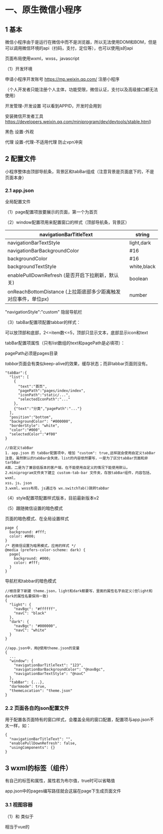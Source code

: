 # 一、原生微信小程序

## 1 基本

微信小程序由于是运行在微信中而不是浏览器，所以无法使用DOM和BOM，但是可以调用微信环境的api（扫码，支付，定位等），也可以使用js的api

页面布局使用wxml，wxss，javascript

（1）开发环境

申请小程序开发账号   https://mp.weixin.qq.com/    注册小程序

（个人开发者只能注册个人主体，功能受限，微信认证，支付以及高级接口都无法使用）

开发管理-开发设置 可以看到APPID，开发时会用到

安装微信开发者工具  https://developers.weixin.qq.com/miniprogram/dev/devtools/stable.html)

黑色   设置-外观

代理  设置-代理-不适用代理    防止vpn冲突

## 2 配置文件

小程序整体由顶部导航条，背景区和tabBar组成（注意背景是页面底下的，不是页面本身）

### 2.1 app.json

全局配置文件

（1）page配置项放要展示的页面，第一个为首页

（2）window配置项用来配置窗口的样式（顶部导航条，背景区）

| navigationBarTitleText                       | string      |
| -------------------------------------------- | ----------- |
| navigationBarTextStyle                       | light,dark  |
| navigationBarBackgroundColor                 | #16         |
| backgroundColor                              | #16         |
| backgroundTextStyle                          | white,black |
| enablePullDownRefresh (是否开启下拉刷新，默认关)         | boolean     |
| onReachBottomDistance (上拉距底部多少距离触发对应事件，单位px) | number      |

"navigationStyle":"custom"  隐层导航栏

（3）tabBar配置项配置tabbar的样式：

可以放顶部和底部，2<=item数<=5，顶部只显示文本，底部显示icon和text

tabBar配置项属性（只有list数组的text和pagePath是必填项）：

pagePath必须是pages目录

*tabbar*页面会有类似keep-alive的效果，缓存状态；而非tabbar页面则没有。

```
"tabBar":{
  "list": [
    {
      "text":"首页",
      "pagePath":"pages/index/index",
      "iconPath":"static/...",
      "selectedIconPath":"..."
    },
    {"text":"分类","pagePath":"..."}
  ],
  "position":"bottom",
  "backgroundColor": "#000000",
  "borderStyle": "white",
  "color":"#000",
  "selectedColor":"#f00"
}
```

```
//自定义tabBar
1. app.json 的 tabBar配置项中，增加 "custom": true,这样就会使用自定义tabBar
注意，虽然默认的tabBar会失效，list的内容依然要写，一是为了区分tabBar页面和非tarbBar
A面，二是为了兼容低版本的客户端，在不能使用自定义的情况下能使用默认。
2.miniprogram文件夹下建立 custom-tab-bar 文件夹，存放tabBar组件，内容包括，wxml，
xss，js，json
3.wxml，wxss布局，js通过与 wx.switchTab()跳转tabBar
```

（4）style配置项配置样式版本，目前最新版本v2

（5）跟随微信设置的暗色模式

页面的暗色模式、在全局设置样式

```
page {
  background: #fff;
  color: #000;
}
/* 若微信设置为暗黑模式，应用的样式 */
@media (prefers-color-scheme: dark) {
  page{
    background: #000;
    color: #fff;
  }
}
```

导航栏和tabbar的暗色模式

```
//根目录下新建 theme.json，light和dark都要写，里面的属性名字自定义(但light和dark的属性名要保持一致)
{
  "light": {
    "navBgc": "#ffffff",
    "navC": "black"
  },
  "dark": {
    "navBgc": "#000000",
    "navC": "white"
  }
}

//app.json中，用@使用theme.json的变量
{
  ...
  "window": {
    "navigationBarTitleText": "123",
    "navigationBarBackgroundColor": "@navBgc",
    "navigationBarTextStyle": "@navC"
  },
  "tabBar": {...},
  "darkmode": true,
  "themeLocation": "theme.json"
}
```

### 2.2 页面各自的json配置文件

用于配置各页面特有的窗口样式，会覆盖全局的窗口配置，配置项与app.json不太一样，如：

```
{
  "navigationBarTitleText": "",
  "enablePullDownRefresh": false,
  "usingComponents": {}
}
```

## 3 wxml的标签（组件）

有自己的标签和属性，属性若为布尔值，true时可以省略值

app.json中的pages编写路径就会这届在page下生成页面文件

### 3.1 视图容器

（1）<view>和<block>
<view>类似于<div>

<block>相当于vue的<template>，只作包裹代码作用，不渲染不占内存，适合于if控制多个组件显示时使用

（2）<scroll-view>

实现滚动，属性scroll-y或scroll-x控制垂直/水平滚动，对应的必须设置高度/宽度

有时可能要重置滚动到顶部，实现：

```
...
<view @click="activeChange"></view>
...
<scroll-vie scroll-y :scroll-top="scrollTop"><scroll-view>
...
data: {
  return {
    scrollTop: 0
  }
},
methods: {
  activeChange(){
    //scroll-top无法重复赋值，所以需要0.01和0来回赋值
    this.scrollTop = this.scrollTop == 0 ? 0.01 : 0  
  }
}
```

如分类页面的左右两边都有滚动

```
<view class="ScrollArea" style="display: flex;">
  <scroll-view class="ScrollLeft" scroll-y style="height: 100vh; width: 25%;">
    <view v-for="i in 100">{{i}}</view>
  </scroll-view>
  <scroll-view class="ScrollRight" scroll-y style="height: 100vh; width: 75%;">
    <view v-for="i in 100">1000000</view>
  </scroll-view>
</view>
```

（3）<swiper>和<swiper-items>

轮播图

swiper属性

| 功能     | 属性                     | 类型      | 默认值            |
| ------ | ---------------------- | ------- | -------------- |
| 点是否显示  | indicator-dots         | boolean | flase          |
| 未激活点色  | indicator-color        | color   | rgba(0,0,0,.3) |
| 激活的点色  | indicator-active-color | color   | #000           |
| 是否切换   | autoplay               | boolean | false          |
| 切换间隔   | interval               | ms      | 5000           |
| 是否衔接滚动 | circular               | boolean | false          |

### 3.2 基础内容

（1） <text>

类似于<span>，属性selectable实现长按复制（注意模拟器无效，真机才有效爱哦）

（2）<rich-text>

通过nodes属性将html的标签渲染为wxml结构

```
<rich-text nodes="<h1 style='color:red'>123</h1>"></rich-text>
```

（3） <button>

```
<!-- 基本使用，其他属性和值详见文档 -->
<!-- 独占一行 -->
<button>普通按钮</button>
<button type="primary">主色调按钮</button>
<button type="warn">警告按钮</button>
<!-- 共享一行 -->
<button size="mini" type="primary">小按钮</button>
<button size="mini" type="primary">小按钮</button>
<button size="mini" type="primary">小按钮</button>
<button size="mini" type="primary">小按钮</button>
<!-- 带边框 -->
<button size="mini" plain>123</button>
```

（4） <image>

与img的区别：

* img，若设置width为100%，高度是会自适应的

* image[若设置width为100%，高度是不会自适应的，当可以通过mode属性设置

与Vue的img区别：

* 本地图片必须放在项目的miniprogram文件夹下的images文件夹，也就不存在Vue中普通情况下无法动态绑定src的情况：
  
  ```
  <image src="/images/..." />
  <image src="/static/..." />
  ```

* 同样只能使用相对路径和webpack配置的路径，无法使用绝对路径

通过mode属性决定图片的裁剪和缩放模式，值：

| scaleToFile(默认) | 不保持比例，直接将宽高拉伸到与image一样的宽高           |
| --------------- | ----------------------------------- |
| aspectFit       | 保持比例，缩放直到宽高长的那个与image宽高一致，所以可能会造成留白 |
| aspectFile      | 保持比例，缩放直到填充满image，所以可能会裁剪图片         |
| widthFix        | 宽度不变，高度自保持比例适应                      |
| heightFix       | 高度不变，宽度保持比例自适应                      |

通过lazy-load属性设为true可以实现图片懒加载，但有平台限制，详情见文档。

### 3.3 表单组件

<input />，与H5差不多，新增了一些东西

事件confirm用于监听回车按下

<radio checked="true" color="red">  选中√，颜色为红色的radio

### 3.4 导航组件

分为声明式导航和编程式导航：

```
<!-- 声明式导航，注意url最前面加/ -->

<!-- 跳转到tabBar页面 -->
<navigator url="/pages/index/index" open-type="switchTab">跳转到tabBar页面</navigator
>
<!-- 跳转到非tabBar页面，导航条会有返回键后退一级，此时open-type="navigate"可以省略 -->
<navigator url="/pages/logs/logs" open-type="navigate">跳转到非tabBar页面</navigat
or>
<!-- 后退导航，点击后退，deita定义后退层级 -->
<navigator url="/pages/logs/logs" open-type="navigateBack" deita="1">返回</navigator>
```

```
//编程式导航
//tabBar跳转
wx.switchTab({
  url: '/pages/index/index',  //只有url是必填项
  success: () => {//成功回调},
  fail: () => {//失败回调},
  complete: () => {//结束时回调，成功失败都会回调}
})

//非tabBar跳转
wx.navigateTo({
  url: '/pages/logs/logs',  //只有url是必填项
  success: () => {//成功回调},
  fail: () => {//失败回调},
  complete: () => {//结束时回调，成功失败都会回调}
})

//后退
wx.navigateBack({
  deita: 1,  //若补给，默认1
  success: () => {//成功回调},
  fail: () => {//失败回调},
  complete: () => {//结束时回调，成功失败都会回调}
})
```

传参一般都是非tabBar才需要，通过在url后面拼接 ?aaa=1&bbb=2 传参

```
//在生命周期钩子onLoad的参数options可以获取传递的参数
onLoad(options){
  console.log(options)
}
```

若传参时参数太多使得url超过长度限制，或参数有特殊字符，此时就会报错，需要通过encodeURLComponent()编码才行：

```
//跳转前编码以下url
let paramse = {a: 1,b: 2};
let encode = encodeURLComponent(JSON.stringify(parmas));
let url = '...?item=${encode}';
uni.navigateTo({url});

//跳转后解码拿到参数
onLoad(options){
  let params = JSON.parse(decodeURLComponent(options.
}
```

### 3.5 其他

map地图组件，canvas画布组件，开放能力，无障碍访问

## 4 wxss

（1）基本区别

大部分的css的功能都能使用，只有小部分不能用，如id选择器，通配符选择器无法使用，可以用 page {}  代替 * {}

此外，wxss还有自己的适配单位rpx：

rpx将宽度分为750rpx，会根据不同屏幕来自动转化px

1 rpx = 7.5 px

假设设计稿宽度为total，每处px的标注为n，则：

```
rpx = 750 * (n / total)
```

不过，rpx默认最大支持的宽度是960px，超过了就失效了，如果想要适配更大的快递，可以在 pages.json 中配置：

```
"globalStyle": {
    "rpxCalcMaxDeviceWidth": 10240
}
```

也可以使用vw，但是vw在一些小尺寸（如1px）不够精确，此时就使用rpx。

使用vh时需要注意，微信小程序的视口大小是会随着navbar和tabbar的显示隐藏变化的，因此vh也会变化。

（2）全局样式与局部样式

全局样式在app.wxss中定义，使得所有页面都有效果

局部样式在各自页面的wxss文件，若局部样式权重大会覆盖全局样式

## 5 模板语法

在相应的js或ts文件中定义数据，wxml就可以使用了，可用与vue一样的mustache语法

```
// pages/aaa/aaa.ts
Page({
  //页面的初始数据 
  data: {},
  //与data同级可以写函数和声明周期钩子
})
```

若data中定义了数据 a:0 则sxml中通过{{a}}获取，在js中通过this.data.a获取

通过this.xxx()  调用方法（但是wxml无法调用，需要wxs）

数据直接修改不是响应式的，需要this.setData修改才是响应式：

```
this.setData({
  a:this.data.a+1
})
```

### 5.1 数据绑定

与vue不同

```
//css写.big的样式
//js
data:{
  className: 'big'
}
<!--wxml-->
<button class="{{className}}"></button>
```

### 5.2 事件绑定

```
<!--另一种形式是 bind:tap="..." ..>
<text bindtap="fun">123</text>

<!--常用事件
tap   相当于click
input  表单输入
change  任何状态的改变
-->
```

```
//事件函数写在js中的与data同级的区域
btnTapFun(e){
  //e是事件对象
}
```

传参与vue很大不同

```
<button bind:tap="btnTapFun" data-xxx="{{2}}" data-yyy="{{3}}">001</button>
```

```
btnTapFun(e){
  console.log(e.target.dataset.xxx)
  console.log(e.target.dataset.yyy)  
}
```

双向绑定

```
<input type="text" value="{{a}}" bindinput="inp" />
<text>{{a}}</text>
```

```
inp(e){
  this.setData({
    a: e.detail.value
  })
}
```

下拉刷新

```
//下拉刷新可在app.json全局配置或各自页面的json文件配置，
"enablePullDownRefresh":true 
//此自定义下拉行为，在data同级编写，可以做一些数据重置的操作
onPullDownRefresh(){
  //自定义行为，默认是不重新渲染页面的，下拉也不会自动弹回，所以必须要：
  wx.stopPullDownRefresh()  //弹回
}
```

上拉到底部的处理

通常是上拉加载更多，请求下一页的数据

```
//data同级
onReachBottom(){
  //这里可以网络请求更多数据，并且应作防抖处理
}
//可在配置文件配置上拉处理的距离，但是一般默认的50px就行了
```

点击右上角分享

```
onShareAppMessage() {}
```

### 5.3 条件渲染

wx:if和hidden的区别与vue的v-if和v-show一样，唯一的区别就是v-show是“显示”，hidden是“隐藏”

```
<text wx:if="{{a == 0}}">0</text>
<text wx:elif="{{a == 1}}">1</text>
<text wx:else>2</text>
```

```
<text hidden="{{false}}">123</text>
```

### 5.4 列表渲染

```
<view wx:for="{{arr}}">索引是{{index}}，值是{{item}}</view>
<view wx:for="{{obj}}">key是{{index}}，value是{{item}}</view>
<view wx:for="123456">我是第{{index+1}}个数字{{item}}</view>
```

```
<!--可以修改index和item的变量名-->
<view wx:for="{{arr}}" wx:for-index="ind" wx:for-item="i">
  {{ind}},{{i}}
</view>
```

### 5.5 生命周期钩子

分为应用生命周期和页面生命周期，应用包含页面

应用生命周期函数，在app.js中声明，与globalData同级

| onLaunch | 小程序初始化完成时回调，只触发一次 |
| -------- | ----------------- |
| onShow   | 小程序启动，或从后台进入前台触发  |
| onHide   | 小程序从前台到后台时触发      |

页面声明周期函数，在各自页面的js文件中声明，与data同级

| onLoad   | 页面加载完成，只触发一次，相当于vue的created                   |
| -------- | --------------------------------------------- |
| onReady  | 页面渲染完成，只触发一次，相当于vue的mounted                   |
| onShow   | 页面显示时触发                                       |
| onHide   | 页面隐藏时触发                                       |
| onUnload | 页面卸载时触发，只触发一次，相当于vue2的destroyed，vue3的unloaded |

## 6 wxs

weixin script，类似于js，区别：

1. 不支持es6及更高级的语法

2. 模块使用CommonJS规范

3. ios端性能比js块2-20倍，安卓则差不多

4. wxs的函数不能作为事件函数，只能使用{{}}调用wxs的变量、函数

5. wxs不能调wx和js，js不能调wxs，js的数据可通过{{}}传给wxs

页面的js文件的data数据可以在wxml中使用，但是函数却不行，而wxs定义的函数则可以在wxml中使用，一般wxs里面都是定义过滤器

```
<!-- 内嵌exs，卸载wxml中 -->


{{m1.fun('123')}}

<wxs module="m1">
  var fun = function(str){
    return str + '456'
  }
  module.exports = {
    fun:fun
  }
</wxs>
```

```
//外联wxs，如写在utils目录下的filters.wxs
var fun = function(str){
  return str + '456'
}
module.exports = {
  fun:fun
}

----------------------------------------------------

<!-- wxml中引入，src必须是相对路径 -->
{{m1.fun('123')}}

<wxs module="m1" src="..//../utils/filters.wxs"></wxs>
```

## 7 组件

### 7.1 自定义组件

创建、引入与使用

在根目录中建立components文件夹存放组件，里面新建a文件夹再右键新建component就能自动生成json，wxml，wxss，js

局部引入在各页面的json写，只能在该页面使用；全局引入在app.json写，全部页面都能用

```
"usingComponents": {
  "cpn":"/components/cpn/cpn"
}
```

使用：wxml中   <cpn></cpn>

区别：

1. 组件的json中要  "component": true

2. 页面的js使用Page(config)，组件的js使用Component(config)

3. 页面的事件函数与data同级，组件的事件函数写在与data同级的methods中

### 7.2 组件样式

组件与页面的样式是互相隔离的（包括全局样式），但是仅限于类选择器

若想自定义是否隔离，可以：

```
//方式一、组件js文件中
Component({
  options:{
    styleIsolation: 'isolated'  
  }
})
//方式二、组件的json文件中
{
  "styleIsolation": "isolated"
}

/*
isolated     默认
apply-shared 页面样式能影响组件，反之不行
shared       页面，组件样式能互相影响，该组件也能影响其它apply-shared或shared的组件
*/
```

### 7.3 父子组件通信

（1）父传子

```
//组件js中
Component({
  propteries:{
    xxx: Number  //简写
    bbb: {       //可指定默认值
      type: Number,
      value: 10
    }  
  }
})
//js中通过this.propertise.xxx调用

<!-- wxml -->

<cpn xxx="100" bbb="50"></cpn>
```

与vue一样能在{{}}中使用，与vue区别：

1. vue的data和props是不同对象，data可读可写，props只读

2. 小程序的data和properties是一个对象，都是可读可写

（2）子传父

```
//子的事件函数中
this.trigerEvent('xxx',{aaa:...})
//父的wxml中
<cpn bind:xxx="faXxx"></cpn>   bind:xxx可以写成bindxxx
//父的faXxx函数中
e.detail.aaa 获取参数
```

（3）获取组件实例

et cpn = this.selectComponent('类/id选择器')

相当于vue的refs，得到的cpn是子组件实例对象，cpn.方法  cpn.data.属性  cpn.setData()

3.4 

### 7.4 数据监听器

```
Component({
  //可监听单个、多个属性的变化
  observer: {
    'aaa'(newVal){},
    'bbb,cccc'(bbbNewVal,cccNewVal){}  
  }
})
```

### 7.5 纯数据字段

指的是只在js内部使用，不需要到wxml渲染的数据

小程序的数据默认是非响应式的，需要setData修改才能响应式，这样是为了提高性能。我们可以更进一步，将不需要渲染的数据定义为纯数据字段，再提高性能

```
Component({
  options: {
    pureDataPattern: /正则/   //复合正则的属性名将变成纯数据字段  
  }
})
```

由此，官方推荐在组件js内部使用的属性、方法的名字以_开头

### 7.6 组件生命周期

分为组件生命周期和组件所在页面的生命周期

（1）组件生命周期

与data同级

| created  | 组件创建完成，此时无法使用this.setData() |
| -------- | --------------------------- |
| attached | 组件放入页面结点树中，此时可以网络请求数据       |
| reqdy    | 组件渲染完成                      |
| moved    | 组件在节点树中移动                   |
| detached | 组件销毁                        |
| error    | 组件内的函数异常时回调                 |

（2）组件所在页面的生命周期

写在与data同级的pageLifetime中

| show         | 页面显示    |
| ------------ | ------- |
| hide         | 页面隐藏    |
| resize(size) | 页面大小有变化 |

### 7.7 插槽

有默认插槽和具名插槽，使用多个<slot>时如具名插槽，需要在组件的options中添加：

multipleSlot: true

### 7.8 behaviors

相当于vue的混入

```
//定义一个js文件
module.exports = Behaviors({  
  //属性方法生命周期
})
//用到的组件中
const xxx = require('...')
Component({
  behaviors: [xxx]
})
```

## 8 分包

### 8.1 介绍

未分包时，所有的页面和资源在打开小程序时会同时加载，速度会很慢。

分包后，就会俺需加载。

分包：分为一个主包和多个分包，主包包含tabBar页面和公共资源，分包则包含非tabBar页面和私有资源。在首次打开小程序时，只会加载主包的内容，只有在需要分包的页面和资源时，才会加载分包。

主包不能访问跟分包的私有资源，分包可以访问主包的公共资源，分包之间不能相互引用私有资源。

分包限制：主包和分包总大小不大于16M，主包和分包单个大小不超过2M

### 8.2 使用

目录结构：pages文件夹放主包的页面，在pages的同级建立xxx分包文件夹作为一个分包，xxx下建立pages文件夹放页面，分包不能嵌套分包

/pages/主包页面

/xxx1/pages/分包1页面

/xxx2/pages/分包2页面

在app.json中作如下配置，其中name是分包别名，可不写

```
{
  "pages":["pages/...","..."]  //主包页面
  "subpackages": [
    {"root":"xxx1","name":"p1", pages:["pages/...","..."]},
    {"root":"xxx2","name":"p2", pages:["pages/...","..."]}
  ]
}
```

此外，若没有自己新建目录结构，配置文件编译后也会自动生成

查看主包分包大小：详情-基本信息-本地代码

### 8.3 独立分包

独立分包是分包的一种，可以有多个

一般情况下，打开小程序先下载主包，才能下载对应的分包。但是独立分包不一样，打开小程序时不下载主包而是直接下载独立分包并展示。即独立分包不依赖于主包。

注意，独立分包不能引用主包的公共资源。

只需要在app.json的分包配置项中添加 "independent": true 即是独立分包。碎

### 8.4 分包预下载

在进入某个页面时，可能会有需求提前预下载需要的分包，使得节省访问该分包时的下载事件，甚至不用再下载。

app.json中

```
{
  "preloadRule": {
    “pages/...”:{
      "network": "all"   //所有网络都可预下载；另一个值是“wifi”，只有在wifi下才预下载
      "paakages": [“..."]  //需要预下载的分包数组，值为分包的root或name
    }
  }
}
```

注意，同一个分包中，分包大小+预下载大小不能超过2M

## 9 网络请求

官方为了安全，对网络请求做了限制：

1. 只能请求https协议的接口

2. 必须将接口的域名添加到信任列表（查：工具右上角-详情-项目配置-request合法域名）

（1）添加域名到信任列表

登录微信小程序管理后台-开发-开发管理-开发设置-服务器域名，注意无法添加ip地址和localhost，且该域名需要后端做icp备案，且修改域名一个月做多修改5次

（2）发送请求

```
wx.request({
  url:'...',
  method:'...',
  data:{},  //get,post都是data
  succes:res => {
    console.log(res.datas)    
  }
})
```

（3）关闭域名验证

在开发时，为了方便可以关闭域名验证，此时就不需要https协议和添加信任列表

详情-本地设置-不检验合法域名......

但是项目上线时就一定要开启域名验证

（4）跨域和ajax

只有浏览器环境才存在跨域问题，小程序没有跨域问题

ajax是基于浏览器的xhr对象，小程序是没有的，所以小程序不能使用ajax，小程序用的是自己封装的网络数据请求

## 10 API

### 10.1 官方API

分为事件监听API，同步API，异步API

H5的DOM、BOM的api无法使用，localStorage无法使用

保留了定时器

常用api，具体详见官方文档

```
//展示、关闭loading
wx.showLoading({title:'正在加载...'})
wx.hideLoading()
//显示弹窗
wx.showToast({
  title: '连接失败',
  duration: 2000,  //弹窗持续时间
  icon: 'none',    //使用的icon，none为不使用，默认为√,
  mask: true       //防止点击事件穿透
})

//给tabbar设置小标
wx.setTabBarBadge({
  index: 2, //要显示小标tabbar的索引
  text: ''  //必须是字符串，''为不显示任何内容
})
//图片放大预览
wx.previewImage({
  current: 0,    //预览图片的索引
  urls: [...]    //图片们的url地址
})

//选择收获地址，若本地没有收获地址，则会进入填写页面（新版不再需要授权）
wx.chooseAddress().then(res => {
  console.log(res)
))
/*一调用就会进入选择地址页面
res是一个对象，数据有：
{
  userName,     //姓名
  telNumber,    //电话
  provinceName, //省
  cityName,     //市
  countyName,   //区，县
  detailInfo,   //详细地址
  errMeg,       //锁雾信息，若没有错，则值为"chooseAddress:ok"
  postalCode,
  nationalCode
}
*/
//获取用户信息（头像/昵称等）
uni.getUserInfo().then(res => {}) //必须配合 <button open-type="getUserInfo" bindgetuserinfo="xxx"></button> （已失效）
uni.getUserProfile({desc: '随便但必传'}).then(res => {})  //获取的结果一样，比起上面区别在于不用buuton、open-type和
/*
getuserinfo事件，每次获取用户信息都会弹出授权窗口（取消了以后也会弹出）  (2022/10 失效)
2022/10 以后以上两个都失效，但是还可使用，获取的均是 用户名为 '微信用户' , 头像为默认头像，若需要获取用户信息，需要提供用户自
己填写上传的模块 （详见文档-api-开放接口）
*/

//登录：
uni.login().then(res => console.log(res.code))  //将这个code发给自己的后端，后端返回token即可

//微信支付
wx.requestPayment({参数})

//本地存储
wx.setStorageSync('xxx',a)  //a必须是字符串，若不是，需要JSON.stringify()
wx.setStorageSync('xxx','') //清空
wx.getStorageSync('xxx')    //若不存在，返回空字符串，若存在，返回JSON字符串，需要JSON.parse
```

有些api需要授权，有些点击取消后还能再次授权，有些则不会，需要解决。

异步api的使用方式分两种：

```
//1.callback  
wx.xxx({
  ...
  sucess(){},
  fail(){},
  complete(){}
})
//2.promise ,需要api支持promise风格
//若参数不包含sucess/fail/complete，则返回一个promise，否则不返回promise
```

### 10.2 npm安装第三方包

（1）限制：

1. 不支持依赖于nodeJS模块（如fs，path）的包

2. 不支持依赖于浏览器的DOM,BOM的包，如jQuery

3. 不支持依赖C++的包（如一些加密的包）

（2）npm使用：

在项目的miniprogram目录下安装npm包，先npm init再装包

装包成功后，在开发者工具-工具-构建npm，构建成功后会多出miniprogram_npm文件夹

若构建npm时，若miniprogram_npm文件夹已存在，建议先删除再构建，防止不必要的错误。

（3）常用npm包

组件库vant

为了防止样式冲突，建议将 app.json 的 "style":"v2" 删除

使用vant的组件时，需要在json的usingComponents引入

小程序异步API转Promise

```
import {promisifyAll} from 'miniprogram-api-promise'

const wxp = wx.p = {}
promisifyAll(wx,wxp)  //wxp得到了转化为promise的wx异步api，通过wxp.xxx()调用
//如 await resData = wxp.request(...)
```

状态管理工具

相当于vuex，需要安装mobx-miniprogram和mobx-miniprogram-bindings，作用分别是创建store和在各页面中绑定store

注意：页面js和组件js的绑定store语法是不一样的

miniprogram下新建store文件夹存放store.js

```
import {observable,action} from 'mobx-miniprogram'
const store = observable({
  //属性
  data1:123,
  data2:456,
  //计算属性
  get data3(){
    return this.data1 + this.data2
  },
  //修改属性值
  updateData1: action(function(newVal){
    this.data1 = newVal
  }),
})
export default store
```

在需要使用的页面中的js中

```
import {createStoreBindings} from 'mobx-miniprogram-bindings'
import store from '../../store/store'
Page({
  onLoad() {
    this.storeBindings = createStoreBindings(this,{
      store,
      fields: ['data1','data2','data3'], //导入属性和计算属性
      actions:['updateData1']  //导入修改store数据的方法
    })
    //在需要修改store数据的时候，this.updateData1(678910)
  },
  //离开页面时，解除该页面对store的绑定
  onUnload() {
    this.storeBindings.destroyStoreBindings()
  }
})
```

或在需要的组件的js中

```
import {storeBindingsBehavior} from 'mobx-miniprogram-bindings'
import store from '../../store/store'
Component({
  behaviors:[storeBindingsBehavior],
  storeBindings:{
    store,
    //导入属性和计算属性有三种方式
    fields:{
      data1: () => store.data1,      //方式1
      data2: (store) => store.data2, //方式2
      data3: 'data3'                 //方式3
    },
    //导入修改数据的方法只有一种方式
    actions:{
      updateData1: 'updateData1'
      //需要修改store数据时，this.updateData1(123456)
    }
  }
})
```

最后在相应的wxml中

```
<!-- 直接用{{}}使用store的属性和计算属性 -->

<view>{{data1}}</view>
<view>{{data2}}</view>
<view>{{data3}}</view>
```

## 11 协同工作与发布

## 12 公众号

需要另外注册一个公众号的账号，公众号分为订阅号和服务号，服务号需要企业才能申请，功能比订阅号多一些，个人只能申请订阅号。

# 二、uniapp

uniapp用vue的语法结合小程序的语法开发各种小程序、安卓、ios等。

appid，除了各个小程序的appid外，uniapp自己本身也有一个appid。

## 1 在HBuilderX开发

（1）编辑器设置

* 切换快捷键方案：工具-预设快捷键方案切换-VS Code

* 主题切换：工具-主题

* 字体等设置：工具-设置-就能打开settings.json

（2）项目创建和运行

创建项目：

* HBuilder中新建项目，而不是webpack或vite创建。

* 新建项目，选择模板，其中 uni-ui模板 就会自带 uni-ui。

编译运行：

* HBuilderX保存后微信开发者工具会热更新（json不会），所以最好编译一下

* 修改代码时，模拟器会相应变化，但有时不会且数据有时也需要重置，此时就可以进行编译。模拟器有些效果出不来，预览可以在手机上看效果，但前提是得编译通过。

* 有些效果只有在预览才能看见，预览必须配置appid才能用，每次重新修改都要重新编译并重新点击预览生成新的二维码。手机扫码后，右上角三点的设置里开启开发调试模式，否则网络请求失效。

配置文件：

* HBuilder的json文件一些会变成图形界面（manifast.json settings.json，点开后可在左侧栏最下面点击源码视图），一些不会

（2）第三方库安装；

部分npm安装

部分在uniapp插件市场安装（如less，sass），若使用时未安装也会自动安装

HBuilder的项目运行到微信开发者工具查看效果：

1. HBuilder-manifaset.json-微信小程序配置-appid

2. HBuilder-工具-设置-运行配置-小程序运行配置-微信开发者工具路径

3. 微信开发者工具-设置-安全-服务端口

4. HBuilder-运行-运行到小程序模拟器-微信开发者工具 就会编译成微信小程序的代码并打开微信开发者工具，HBuilder修改代码保存后微信开发者工具会热更新

### 1.2 在vscode开发

HBuilderX好像没有 vite 和 ts 的模板，可以选择在 vscode 中开发。

先确保有 vue/cli，如果没有就安装：

```
vue -V
pnpm add -g @vue/cli
```

创建 vite 和 ts 的 uniapp 项目：

```
npx degit dcloudio/uni-preset-vue#vite-ts project-name
cd project-name
pnpm install
```

ts 支持：

官方的 types": ["@dcloudio/types 不太完善，需要再使用社区提供的 @uni-helper/uni-app-types

```
pnpm add -D @uni-helper/uni-app-types
```

```
// tsconfig.json
{
  "compilerOptions": {
    "types": ["@dcloudio/types", "@uni-helper/uni-app-types"]
  }
}
```

运行：

根据 package.json 来运行，h5 就直接可以浏览器访问，app 和小程序就 pnpm run dev:xxx 后根据提示来。

检查 ts：

```
pnpm run type-check
```

vscode 插件支持：

vscode 开发 uniapp 除了需要 volar，eslint，prettier 这些vscode插件外，还需要安装 uniapp-snippet ，uni-app-schemas ，uni-create-view 。

如果要在 HBuilderX 运行 vite 项目：

需要设置 HBuilderX 运行 node 路径改为自己本地的node目录：

HBuilderX->工具->设置->运行配置->node

### 1.3 目录结构

可以像温馨小程序一样，新建页面、新建组件等快速创建文件

不同方式创建的项目，目录结构不同：

- HBuilderX创建的项目的目录是全部文件在根目录。

- 而vscode创建的项目，核心的源码都放在 src 下。

目录结构：

- pages：存放tabbar页面

- components：存放自定义组件，放在这里的自定义组件不需要引入注册就可以在任何页面上使用；其他文件夹下的组件要使用就需要引入注册

- static：存放静态资源文件（图片等），注意static里面的文件不会被webpack编译，需要webpack编译的文件（如es6，ts，less等）不能放在里面

- uni_modules：存放dcloud插件市场下载的第三方库（如uni-ui）

- App.vue：编写应用声明周期，全局样式，不需要写template

- uni.scss：系统会自动引入，配置全局样式（需要自行npm安scss）

- manifast.json：H5，小程序，安卓，ios的配置文件

- pages.json：相当于微信小程序的app.json

- vue.config.json：webpack配置文件（需要自己创建）

### 1.4 全家桶支持

（1）ui库

在HBuilderX开发的话，有了uni-ui就可以直接使用，不需要注册导入。components 下的组件不需要导入也是能直接使用。

但是vscode中就不同了，没有自带 uni-ui ，需要自行安装，且需要导入，就连 components 下的组件都需要导入才能使用：

```
pnpm add --save @dcloudio/uni-ui
```

然后在 pages.json 配置自动注册和引入 uni-ui 和 自定义组件，就可以不用导入直接使用了：

```
{
    "easycom": {
        "autoscan": true,
        "custom": {
            "^uni-(.*)": "@dcloudio/uni-ui/lib/uni-$1/uni-$1.vue",
            "MySearcher":"@/components/common/MySearcher.vue",
            "PullUpLoading":"@/components/common/PullUpLoading.vue",
            "GoodsCard":"@/components/content/GoodsCard.vue",
            "GoodsList":"@/components/content/GoodsList.vue"
        }
    },
}
```

（2）状态管理工具

可以使用 pinia ，不过持久化的插件需要使用支持 uniapp 的，毕竟每个平台的本地存储都不一样：

```
pnpm add --save pinia pinia-plugin-unistorag
```

```
import { createPinia, defineStore } from "pinia";
import { createUnistorage } from "pinia-plugin-unistorage";
import { reactive, toRefs } from "vue";
import type { UserStoreStateInterface } from "@/types/types/store";

const pinia = createPinia();
pinia.use(createUnistorage());

export const UserStore = defineStore(
  "User",
  () => {
    const state = reactive<UserStoreStateInterface>({
      gxbuy_uniapp_jwt: "",
      userInfo: {}
    });

    return {
      ...toRefs(state)
    };

  },
  {
    unistorage: true
  }
);

export default pinia;
```

需要注意的是，修改了pinia的数据后，如果用 uni.getStorageSync() 获取数据获取不到，需要手动刷新页面才行，可能是 bug ，因为调试工具中已经更新数据了，PC端用 localstorage.getItem() 也能正常获取，所以 uniapp 这个不知道是什么原因，那就尽量直接用 pinia 获取数据。 

uni.setStorageSync() 也是一样。

用 uniapp 强制刷新 api 也不行，必须手动刷新。

（3）请求

可以使用 uni.request ，但是比较简陋：

```
// 二次封装示例
const baseURL =
  (import.meta.env.MODE === "development" ? import.meta.env.VITE_DEV_BASEURL : import.meta.env.VITE_PROD_BASEURL) +
  "/v1";
const timeout = 1000 * 10;

// uniapp 有 uni.addInterceptor 可以配置拦截器，但是没有必要，下面已经实现了拦截器功能
const instance = function (options: any): Promise<any> {
  // 这里可以写请求拦截器的功能
  options.url = baseURL + options.url;
  options.timeout = timeout;

  return new Promise((resolve, reject) => {
    uni.request({
      ...options,
      // success 和 fail 可以写响应拦截器的功能
      success(res: any) {
        resolve(res.data);
      },
      faill(err: any) {
        reject(err);
      }
    });
  });
};

export default instance;
```

小程序中，默认无法使用 axios ，需要自己做适配：

原理：uni.request() 可以兼容各个平台，但是没有拦截器，且使用上也不习惯。axios 中提供了适配器，可以修改底层的请求逻辑，我们将底层的请求换成 uni.request ，这样就能用 axios 了。

既然底层是用的 uni.request() ，那么 uni.request() 的问题依然会存在：

* axios get请求参数是放到 params 的，其他类型请求放到 data 中，而 uni.request 不管什么请求类型都放到 data 中，使用上不习惯

* 原生的 axios 若请求结果状态码不为 2xx 时会走 promise 的 catch，而 uni.request 不为 2xx 也会进入 then 回调，这样在使用上就不太方便 try...catch... 了，所以要在 succs
  
  中判断是否要 reject：

* get 请求会把参数放到 url 上，但是 uni.request() 处理的不好，比如传数组会有问题：
  
  ```
  const query = {
    arr1: [100],
    arr2: [123, 456],
    obj: {a: 789}
  }
  
  /* uni.request
   * 后端接收的结果：{ arr1: '100', arr2: '123,456', obj: '{"a":789}' }
   */
  uni.request({
    url: 'xxx',
    data: query
  })
  
  /* axios
   * 后端接收的结果：{ arr1: [ '100' ], arr2: [ '123', '456' ], obj: { a: '789' } }
   */
  axios({
    url: 'xxx',
    params: query
  })
  ```

这些问题可以看代码中的注释：

注意：qs 目前有兼容问题，如果 h5 正常运行但是小程序白屏，那么就是 qs 版本太高了，需要降级到 5.2.1 版本。

```
pnpm add --save qs@5.2.1
pnpm add -D @types/qs
```

```
import axios from "axios";
import type {
  AxiosInstance,
  InternalAxiosRequestConfig,
  AxiosResponse,
  AxiosError,
  AxiosPromise,
  AxiosRequestConfig
} from "axios";
import qs from "qs";
import { UserStore } from "@/store";

// 适配器 ------------------------------------------------------------------------
const getResponse = (res: any, config: any) => {
  const { statusCode, errMsg } = res;

  return {
    ...res,
    status: statusCode,
    statusText: errMsg,
    config,
    request: null
  };
};

function uniAdapter(config: AxiosRequestConfig | any): AxiosPromise {
  if (!uni) throw new Error("please use this in uni-app project!");

  return new Promise((resolve, reject) => {
    const { baseURL, url, headers, method, data, params } = config;
    const uniConfig = {
      ...config,
      url: baseURL + url,
      header: headers
    };

    if (data || params) {
      try {
        uniConfig.data = JSON.parse(data || params);
      } catch (e) {
        uniConfig.data = data || params;
      }
    }

    // 通过 qs.stringify 序列化解决 uni.request 参数问题
    if (method === "get") {
      uniConfig.url = `${uniConfig.url}?${qs.stringify(uniConfig.data)}`;
      delete uniConfig.data;
    }

    uniConfig.header = { ...uniConfig.header };

    uni.request({
      ...uniConfig,
      success(res: any) {
        const response = getResponse(res, config);
        if (response.status < 200 || response.status >= 300) {
          reject(response);
        } else resolve(response);
      },
      fail(res: any) {
        const response = getResponse(res, config);
        reject(response);
      }
    });
  });
}

// 二次封装 axios -------------------------------------------------------------------------
const baseURL =
  (import.meta.env.MODE === "development" ? import.meta.env.VITE_DEV_BASEURL : import.meta.env.VITE_PROD_BASEURL) +
  "/v1";

const cancelTokenSource = axios.CancelToken.source();

const instance: AxiosInstance = axios.create({
  // 使用适配器，以适配小程序
  adapter: uniAdapter,
  // 注意，使用了适配器后，一定要配置 baseURL 和 timeout，否则无法使用
  baseURL,
  timeout: 1000 * 10
});

// 请求拦截器
instance.interceptors.request.use(async (config: InternalAxiosRequestConfig) => {
  uni.showLoading({
    title: "加载中..."
  });

  const routes = getCurrentPages();
  const route = routes[routes.length - 1] as any;

  const userStore = UserStore();
  const jwt = userStore.gxbuy_uniapp_jwt;

  // 后端需要jwt鉴权的接口，url都会有'/jwt/'，所以遇到有 '/jwt/' 的借口就加上请求头
  if (/\/jwt\//.test(config.url as string)) {
    // 如果未登录，就取消此次请求，并跳转登录页
    if (!jwt) {
      uni.hideLoading();
      cancelTokenSource.cancel();
      userStore.toPath = route.$page.fullPath;

      uni.navigateTo({ url: "/sub-pages-user/Login/Login" });

      // 拦截器必须returen，所以这里return一个异常，请求时catch就好
      return Promise.reject(new Error("未登录"));
    } else {
      config.headers!.authorization = jwt;
    }
  } else if (
    jwt &&
    (/\/goods\/search/.test(config.url as string) ||
      /\/goods\/detail/.test(config.url as string) ||
      /\/shop\/getShopInfo/.test(config.url as string))
  ) {
    config.headers!.authorization = jwt;
  }

  return config;
});

// 响应拦截器
instance.interceptors.response.use(
  (res: AxiosResponse | any) => {
    uni.hideLoading();
    return res.data;
  },
  (err: AxiosError) => {
    uni.hideLoading();

    // 如果jwt验证失败或者jwt过期，后端一般是返回403
    if (err.status === 403) {
      const routes = getCurrentPages();
      const route = routes[routes.length - 1] as any;
      const userStore = UserStore();

      cancelTokenSource.cancel();

      userStore.gxbuy_uniapp_jwt = "";
      userStore.userInfo = {};
      userStore.toPath = route.$page.fullPath;

      uni.navigateTo({ url: "/sub-pages-user/Login/Login" });
      return Promise.reject(new Error("请重新登录"));
    }

    return Promise.reject(err);
  }
);

export const staticBaseURL =
  import.meta.env.MODE === "development" ? import.meta.env.VITE_DEV_BASEURL : import.meta.env.VITE_PROD_BASEURL;

export default instance;
```

也可以用第三方的适配器，不过有一些小问题，不过它的问题就是在状态码不为 2xx 时不会抛出异常，get 请求传不了数组参数问题也没解决，所以我才在它的代码基础上进行修改。

```
pnpm add --save axios uniapp-axios-adapter
```

（4）路由

路由是不需要 vue-router 的，路由的功能在 pages.json 配置。但是没有导航守卫，路由元信息，动态路由等等这些功能，路由传参也有限制。

目前的第三方库有 uni-simple-router ，基本和 vue-router 差不多，不过 v3 版本是收费的，v3 开发板可能不稳定，免费v2 版本有不维护了。

如果只是需要守卫功能，可以自己用 uni.addInterceptor() 实现粗糙的导航守卫：

```
// /src/router/index.ts
import { UserStore } from "@/store";

export default function () {
  // 点击 tabbar 底层也是触发 switchTab
  const routeMethod = ["navigateTo", "navigateBack", "redirectTo", "switchTab"];

  // 需要登录才能进入的页面
  const needJwt = ["/pages/Profile/Profile"];

  for (const rm of routeMethod) {
    uni.addInterceptor(rm, {
      // uni api 调用前触发，可以做全局前置守卫
      invoke(args: any) {
        const userStore = UserStore();
        const jwt = userStore.gxbuy_uniapp_jwt;

        // 如果没有jwt且需要jwt
        if (!jwt && needJwt.find((url: string) => new RegExp(url).test(args.url))) {
          // 保存此次跳转的路由，以在登录后跳转回来，不过uni自带的跳转只能把参数连接到url里，且url长度又有限制，只能存到本地存储了
          userStore.toPath = args.url;

          // 跳转登录页
          uni.navigateTo({ url: "/sub-pages-user/Login/Login" });
          return false;
        }
      },
      // uni api 调用成功后触发，可以做全局后置守卫
      success(args: any) {}
    });
  }
}
```

```
// main.ts
import router from '@/router';
router();
```

```
// 登录
function login() {
  // ...
  if (userStore.toPath) {
    if (new RegExp("^\/pages\/").test(userStore.toPath)) uni.switchTab({ url: userStore.toPath });
    else uni.navigateTo({ url: userStore.toPath });
  } else {
    uni.switchTab({ url: "/pages/Home/Home" });
  }
}
```

此外，路由传参也有问题，如果路由传参传的是复杂数据类型，则必须JSON序列化，否则无法正常获取，如：

```
// 路由跳转
const arr = [1, 2, 3];
uni,navigateTo({
  url: `/xxx?arr=${JSON.stringify(arr)}`
))

// 接收参数
onLoad((query: any) => {
  console.log(JSON.parse(query.arr));
})
```

另一种获取参数的方式，也不是很方便：

```
const routes = getCurrentPages();
const route = routes[routes.length - 1] as any;
console.log(route.$page.fullPath);

// #ifdef H5
console.log(123, route.$page.options);
// #endif

// #ifdef MP
console.log(456, route.options);
// #endif
```

至于其他功能，看以后有没有其他库或者 uni-simple-router 会不会开源了。

### 1.5 多段适配

（1）vue 和 nvue

nvue 的 css 限制很多，不过在部分场景下会用到，具体见文档，以下的多段是配方案都是基于 vue 的，nvue可能部分无效。

一般情况下用vue就可以了。如果是 app 且有部分场景 vue 页面的性能不满足需求时，这个页面可以改用 nvue 页面。

（2）尺寸，选择器，全局样式/局部样式

尺寸：

* 用微信小程序的 rpx 就可以了，100 rpx = 750 px。

选择器只支持部分基础的，注意事项如下：

* 全平台不支持 * 选择器，body 选择到期变成 page

* vue 文件结构建议，先需要知道几点：
  
  * 小程序不支持 id 选择器，标签选择器，属性选择器，为了多段兼容就不要用了，都用 class 选择器
  
  * style 的 scoped 在小程序中有效，h5 中无效，这个需要特别注意样式冲突
  
  * 肃然 vue3 的模板已经可以不用根标签了，但是 uniapp 不知道为什么会有警告，所以还是带上吧
  
  为了解决以上问题，结构建议如下：
  
  ```
  <template>
    <view class="xxx">
      带一个跟标签
  </view>
  </template>
  
  <style scoped lang="scss">
  .xxx {
    /* 基础选择器只是用 class，再配合后代，子，伪类这些选择器
     * 样式都写在里面，避免冲突 
     */
  }
  </style>
  ```

布局：

* 尽量使用 flex 布局，兼容多端

* h5 可以哦直接给组件标签修改边距宽度这些样式，但是小程序不知道为什么不行，要修改边距宽度这些还得在外面包一个 <view> ，再修改这个 <view> 的边距宽度

全局样式/j局部样式：

* 全局样式写在 App.vue 或者在 App.vue 引入，局部样式则在各个组件中自行定义

* uni.scss 文件中定义了全局 css 变量，无需导入就可以直接使用

* 别忘了小程序 app.json 的 style 节点，uniapp 在 pages.json 中配置
  
  ```
  {
    "style": "v2"
  }
  ```

（3）导航栏，状态栏和 tabbar 适配

在 app 和 小程序中，这些都是原生控件，是不占用视口的，100vh是不包括这三个的。

而 h5 中，这三个都是用 div 渲染的，100vh包括了导航栏，状态栏和 tabbar。

因此，就需要做适配，否则就会出现 vh 不一样，底部定位被 tabbar 遮挡等等问题。

uniapp 提供了三哥哥 css 变量，--window-top，--status-bar-height 和 --window-top，分别是动态获取当前端的导航栏，状态栏，tabbar占用视口的高度。只有在 h5 中它们的值才不为0，在 app 和小程序中均为0。

例1：将一个盒子定位到页面底部，tabbar上方

```
.box {
  position: fixed;
  bottom: var(--window-bottom);
  left: 0;
  right: 0;
  width: 100%;
  height: 80rpx;
}
```

例2：100vh 的盒子

```
.box {
  height: calc(100vh - var(--window-bottom));
}
```

在每个属性中都这样使用其实很麻烦，但是目前没有找到可以全局配置的方法。

此外，h5 中由于导航栏，状态栏，tabbar 是 div 渲染的，所以定位时有可能会覆盖掉他们，比如tabbaer的z-index是999， >= 999 的盒子会挡住tabbar。

（4）其他

* css 使用背景图片注意，微信小程序不支持相对路径（真机不支持，开发工具支持），所以统一用绝对路径

* ios 对.webp格式的图片支持都不太好；ios 的地图覆盖物，使用高清图时，文件名要以@2或@3结尾，如 [xxx@2.png](mailto:xxx@2.png)

* 支付宝小程序不允许出现以@等特殊符号命名的文件

## 2 使用

### 2.1 基本语法

采用Vue语法+微信小程序语法/配置文件的开发模式，规范如下：

（1）顶级对象uni

uniapp的顶级对象是uni，有各个端的api，微信小程序的全部api都可以通过uni调用，可以通过 uni.xxx = yyy 来挂载到uni，保留了H5的定时器。

（2）Vue语法

每个页面对应一个.vue文件，可以使用所有的Vue语法，此外还可以使用微信小程序的组件、生命周期（应用生命周期都写在app.vue）

（3）事件总线

uniapp事件总线：

```
uni.$emit()  uni.$on()  uni.$off()
```

（4）HTML

若使用了div，span，img，input，button，编译成微信小程序会变成view，text，image，input，button，为了兼容多端推荐使用微信小程序的标签

（5）CSS

css为了兼容多端，推荐使用flex布局。

uniapp也有自己的适配单位upx，起初是为了兼容多个平台而设计的；但随着rpx的兼容性不断增强，再加上upx的精确性不如rpx，使得现在推荐使用rpx。

如何设置全局样式：

```
//app.vue

<style>
page {

}
</style>
```

（6）资源引入

引入资源时，不推荐使用相对路径，推荐使用绝对路径， ‘@/xxx.png’ 是根目录下的xxx.png（但如果是路径保存为js的变量，就不能加@）；非引入资源时（如路由跳转），就根据各自的语法规范。

（7）开发/生产环境

生产环境判断：

```
if(process.env.NODE_ENV == 'development')
  console.log('开发环境')
else console.log('生产环境')
```

### 2.2 Vue如何使用

一般情况下Vue语法直接使用就行，但是Vue版本需要配置，Vue3.2的script 色图片语法糖对于原有的微信小程序语法也有变化。

需要在manifast.json中配置：

```
...
"vueVersion": "3",
...
```

Vue3.2的使用：

```
//微信小程序的生命周期和上拉加载等等在Vue2 Vue3.0都可以写在配置项中，而Vue3.2的script setup用法如下：

<script setup>
import {onLoad} from '@dcloudio/uni-app'
onLoad((options) => {
    console.log(options)
})
</script>
```

### 2.3 配置文件

（1）manifast.json

manifast.json是整个项目的配置文件，可配置项目名，Vue版本，小程序的appid，logo等，里的mp-weixin配置项就是微信小程序project.config.json的相关配置。

（2）pages.json

pages.json和微信小程序的app.json用法一样，可配置页面，导航栏，tabBar等，

不同点：

* window配置项变成了globalStyle

* pages配置项不是数组，而是对象，每个对象可以放path，style，style里面就是微信小程序各个页面的json文件中的样式属性，会覆盖全局配置的样式

### 2.4 分包

分包的使用与微信小程序相同，但是pages配置项和主包一样可以设置style

如在根目录下创建packageA文件夹作为分包，里面创建 GoodsDetail/GoodsDetail.vue

```
"subpackages": [
  {
    "root":"packageA",
    "pages":[{
      "path": "GoodsDetail/GoodsDetail",
      "style": {}
    }]
  }
],
```

### 2.5 自定义组件

自定义组件都放在 /components 目录下，可通过右键新建组件快速创建

自定义组件不用像vue需要引入注册，也不需要像微信小程序需要配置json，而是直接使用

### 2.6 uni-ui

uni-app内置的组件库

旧版本会自动放在components中，新版本需要自己新建一个uni_modules文件夹，栽倒dcloud官网下载uni-ui

uni-ui的组件都不需要引入就可以直接使用

uni-ui可以直接修改源代码
uni-ui直接给class无法修改样式
uni-ui常用：

## 3 网络请求

微信小程序无法使用axios，原生小程序的网络请求API功能也不够用（如没有拦截器）

```
npm install --save @escook/request-miniprogram

//main.js
//挂载到uni，可以使用拦截器，里面调用微信小程序的api
import {$http} from '@escook/request-miniprogram'
$http.baseUrl = '...'
//请求拦截器
$http.beforeRequest = (opt) => {
  uni.showLoading({
    title: '加载中...'
  })
}
//响应拦截器
$http.afterRequest = (res) => {
  uni.hideLoading()
}
uni.$http = $http

//用到的地方中
uni.$http.get('/api/public/v1/home/swiperdata').then(res => {
    console.log(res.data)
})
```

注意，由于项目最终运行到微信小程序端，所以网络请求的要求也和微信小程序一样，需要配置合法域名，或勾选不检验合法域名

## 4 多端适配

### 4.1 平台判断

大部分组件和API，uniapp已经做了跨平台的封装，可以直接使用；但是部分的组件和API由于平台特性而无法跨平台（组件和API在哪个平台可使用详见文档）

在需要自己做跨平台，或不同平台需要不同的个性化，就需要自己进行平台判断。

运行时判断：

```
switch(uni.getSystemInfoSync().platform){
  case 'android':
    console.log('安卓')
    breeak
  ...
}
```

编译时判断：

使用注释条件编译

```
<template>
  <!-- #ifdef h5 -->
  <text>h5</text>
  <!-- #endif -->
  <!-- #ifdef MP-WEIXIN -->
  <text>weixin</text>
  <!-- #endif -->
</template>

<script>
export default {
  onLoad(){
    // #ifdef h5
    console.log('h5')
    // #endif
    // #ifdef MP-WEIXIN
    console.log('weixin')
    // #endif
  }  
}
</script>

/* #ifdef h5 */
...
/* #endif */
/* #ifdef MP-WEIXIN */
...
/* #endif */

<style>

</style>
```

| #ifdef  | 仅在当前平台 |
| ------- | ------ |
| #ifndef | 除了该平台  |

具体的平台类型详见文档，此外还可以判断是在Vue2还是Vue3

```
// #ifdef VUE3
...
// #endif
```

还可以在pages.json中使用（只有pages.json这个json文件可以用）：

由于JSON的严格性，最后一个属性不能加逗号，而条件编译若不成立则整个代码块都不变异，所以需要特别注意逗号。

```
{
  ...
  "xxx":{...}
  // #ifdef h5
  ,"yyy":{},
  // #endif
  ...
}
```

若是globalStyle想实现跨平台，不推荐使用条件编译，推荐使用平台节点：

节点里面的配置，建议参考各平台的说明，直接使用各平台的特有属性

```
{
  "globalStyle":{
    ...
    "mp-weixin":{...}
  }
}
```

此外，static目录也可使用条件编译，在对应平台打包对应的文件夹爱，以此减少打包体积，具体详见文档。

运行时判断和编译时判断的区别：

- 编译时判断，若不符合条件直接不编译，而运行时编译则会全部编译，且运行时多了个判断平台的操作，所以性能上编译时判断占优

- 编译时判断可以在模板、js、css、pages.json中使用，运行时判断只能在js，模板（v-if，v-show）使用，使用上编译时判断也占优

- 编译时判断无法判断安卓，ios，此时只能用运行时编译

### 4.2 各平台注意事项

123

### 4.3 打包发布

uniapp发布微信小程序：
1.微信后台-开发-开发管理-开发设置-服务器域名-来设置合法域名
2.dcloud开发者中心-创建项目-复制项目的appid到manifast.json中
3.复制小程序appid到manifast.json】
4。HBuilder-发行-小程序微信-输入小程序名和小程序appid点击发行
5.弹出的微信开发者工具-上传-输入版本号上传
6.微信后台-管理-版本管理-提交审核

end

```

```

```

```

